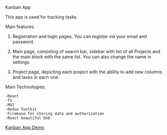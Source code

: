 Kanban App

This app is used for tracking tasks.

Main features:

1. Registration and login pages. You can register via your email and password.

2. Main page, consisting of search bar, sidebar with list of all Projects and the main block with the same list. You can also change the name in settings.

3. Project page, depicting each project with the ability to add new columns and tasks in each one.

Main Technologies:

    -React
    -TS
    -MUI
    -Redux Toolkit
    -Firebase for storing data and authorization
    -React beautiful DnD

<a href='https://66028bf5aa4d2dc197caac32--courageous-lamington-e77182.netlify.app/auth/login'>Kanban App Demo</a>
